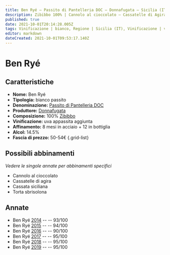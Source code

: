 ```yaml
---
title: Ben Ryé – Passito di Pantelleria DOC – Donnafugata – Sicilia (IT) – 50-54€ – 4★-5★
description: Zibibbo 100% | Cannolo al cioccolato – Cassatelle di Agira – Cassata siciliana – Torta sbrisolona
published: true
date: 2021-10-01T20:14:28.005Z
tags: Vinificazione | bianco, Regione | Sicilia (IT), Vinificazione | varietale, passito, Valutazioni | 5 stelle, Vitigni | Zibibbo, Prezzi | 50-54€, Cannolo al cioccolato, Cassatelle di agira, Alimento | cassata siciliana, Torta sbrisolona
editor: markdown
dateCreated: 2021-10-01T09:53:17.140Z
---
```


# Ben Ryé

## Caratteristiche
- **Nome:** Ben Ryé
- **Tipologia:** bianco passito
- **Denominazione:** [Passito di Pantelleria DOC](/denominazioni/Italia/Sicilia/DOC/PAssito-di-Pantelleria)
- **Produttore:** [Donnafugata](/produttori/Italia/Sicilia/Donnafugata) 
- **Composizione:** 100% [Zibibbo](/vitigni/Italia/bacca-bianca/zibibbo)
- **Vinificazione:** uva appassita aggiunta
- **Affinamento:** 8 mesi in acciaio + 12 in bottiglia
- **Alcol:** 14.5%
- **Fascia di prezzo:** 50-54€
{.grid-list}

## Possibili abbinamenti
*Vedere le singole annate per abbinamenti specifici*

- Cannolo al cioccolato
- Cassatelle di agira
- Cassata siciliana
- Torta sbrisolona

## Annate

- Ben Ryé [2014](vini/Italia/Sicilia/Donnafugata/Ben-Rye/2014) -- <span class="star-5"></span> -- 93/100
- Ben Ryé [2015](vini/Italia/Sicilia/Donnafugata/Ben-Rye/2015) -- <span class="star-5"></span> -- 94/100
- Ben Ryé [2016](vini/Italia/Sicilia/Donnafugata/Ben-Rye/2016) -- <span class="star-4"></span> -- 90/100
- Ben Ryé [2017](vini/Italia/Sicilia/Donnafugata/Ben-Rye/2017) -- <span class="star-5"></span> -- 95/100
- Ben Ryé [2018](vini/Italia/Sicilia/Donnafugata/Ben-Rye/2018) -- <span class="star-5"></span> -- 95/100
- Ben Ryé [2019](vini/Italia/Sicilia/Donnafugata/Ben-Rye/2019) -- <span class="star-5"></span> -- 95/100


